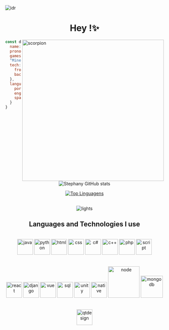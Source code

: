 <!-- <img align="center" alt="idr"  src="https://i.pinimg.com/originals/fc/3a/bd/fc3abdc3852ab9daf2afea718e6e6799.jpg"> -->
<img align="center" alt="idr"  src="https://64.media.tumblr.com/29fd29b185b572578b32de46e5bbfeed/tumblr_p5enpxqCzx1x2i7xeo8_1280.png">

<h1 align="center"> Hey !✨ </h1>
<div >
<img align="right" alt="scorpion" width="450" src="https://c.tenor.com/mCnYpxDDsD0AAAAC/get-over-here.gif">
<!--<img align="right" alt="gojo" width="480" src="https://c.tenor.com/CFYHEkphVvkAAAAC/gojou-satoru-gojou.gif">-->
<!--<img align="right" alt="bestos" width="480" src="https://media.tenor.com/trBCXEOWUfQAAAAC/jujutsu-kaisen-itadori-yuji.gif">-->
<!--<img align="right" alt="akiii" width="480" src="https://media.tenor.com/8nh2k8UDoRIAAAAC/chainsaw-man-aki.gif">-->
</div>



```javascript
const data = {
  name: "Stephany Moreira Casa Grande",
  pronouns: ["She", "Her"],
  games: "Mortal Kombat","The last of us",
  "Minecraft","Rocket Legue","CSGO"
  tech: {
    frontend: ['React', 'Vue','Sass','html','css'],
    backend: ['Django','PHP','mysql','node','mongoDB']
  },
  language: {
    portuguese: true,
    english: true,
    spanish: true,
  }
}
```

<div align="center">
 
![Stephany GitHub stats](https://github-readme-stats.vercel.app/api?username=MoreiraSte&show_icons=true&theme=dracula)

[![Top Linguagens](https://github-readme-stats.vercel.app/api/top-langs/?username=MoreiraSte&layout=compact&theme=dracula)](https://github.com/anuraghazra/github-readme-stats)
</div>



<div align="center"><br/>
   <!-- <img align="center" alt="dragon" src="https://giffiles.alphacoders.com/247/24723.gif">-->
  <!--<img align="center" alt="mkxF" src="https://media.tenor.com/CiJuhjUFaeIAAAAC/gojo-satoru-jujutsu-kaisen.gif">-->
  <!--<img align="center" alt="umai" src="https://i.pinimg.com/originals/e7/1d/60/e71d60a024fcf912491ba5564a45419b.gif">-->
  <img align="center" alt="lights" src="https://66.media.tumblr.com/055fd662687b5c56e7b7e8d0147e678d/2464d5f823904085-3b/s500x750/8457ba61b1e6cdbcc4ca8e0583ec2d8944fd39f3.gif">
  <!--<img align='center' alt='gatobus' src="https://custom-doodle.com/wp-content/uploads/doodle/totoro-catbus-running/totoro-catbus-running-doodle.gif">-->
  <!--<img align='center' alt='gatobus' src="https://25.media.tumblr.com/a3e236c93c6c76f09a97bfa2f039dbbd/tumblr_mronq43r9u1sf31zro1_500.gif">-->

</div>

<h2 align='center'>Languages and Technologies I use </h2>

<div style="display: inline-block, justify-content:space-between"; align="center"><br/>
     <img alt="java" src="https://cdn-icons-png.flaticon.com/512/5968/5968282.png" width="50">
     <img alt="python" src="https://cdn-icons-png.flaticon.com/512/3098/3098090.png" width="50">
     <img alt="html" src="https://cdn-icons-png.flaticon.com/512/1051/1051277.png" width="50">
     <img alt="css" src="https://cdn-icons-png.flaticon.com/512/732/732190.png" width="50">
     <img alt="c#" src="https://cdn-icons-png.flaticon.com/512/6132/6132221.png" width="50">
     <img alt="c++" src="https://cdn-icons-png.flaticon.com/512/6132/6132222.png" width="50">
     <img alt="php" src="https://cdn-icons-png.flaticon.com/512/5968/5968332.png" width="50">
     <img alt="script" src="https://cdn-icons-png.flaticon.com/512/1199/1199124.png" width="50">
</div> <br/>

<div style="display: inline-block, justify-content:space-between"; align="center"><br/>
     <img alt="react" src="https://icon-library.com/images/react-icon/react-icon-29.jpg" width="50">
     <img alt="django" src="https://cdn.iconscout.com/icon/free/png-256/django-3629322-3031821.png" width="50">
     <img alt="vue" src="https://cdn-icons-png.flaticon.com/512/1183/1183622.png" width="50">
     <img alt="sql" src="https://icon-library.com/images/mysql-icon/mysql-icon-9.jpg" width="50">
     <img alt="unity" src="https://cdn-icons-png.flaticon.com/512/5969/5969346.png" width="50">
     <img alt="native" src="https://p9-juejin.byteimg.com/tos-cn-i-k3u1fbpfcp/de0e0f0a30134fd8b84c2d8f3031977f~tplv-k3u1fbpfcp-zoom-in-crop-mark:4536:0:0:0.image" width="50">
     <img alt="node" src="https://icon-library.com/images/nodejs-icon/nodejs-icon-17.jpg" width="100">
     <img alt="mongodb" src="https://cdn.iconscout.com/icon/free/png-256/mongodb-5-1175140.png" width="70">

    
</div> <br/>

<div style="display: inline-block, justify-content:space-between"; align="center"><br/>
     <img alt="qtdesign" src="https://upload.wikimedia.org/wikipedia/commons/thumb/e/e6/Python_and_Qt.svg/800px-Python_and_Qt.svg.png" width="50">
    

    
</div> <br/>

<br/>


